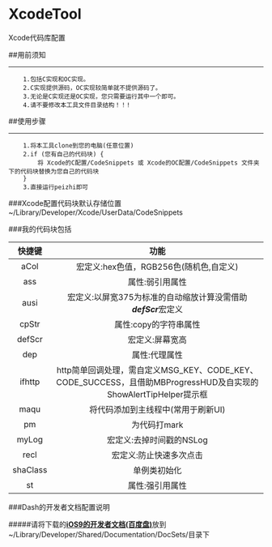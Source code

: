 # XcodeTool
Xcode代码库配置

##用前须知

-----
		1.包括C实现和OC实现。
		2.C实现提供源码，OC实现较简单就不提供源码了。
		3.无论是C实现还是OC实现，您只需要运行其中一个即可。
		4.请不要修改本工具文件目录结构！！!
	
##使用步骤
	
-----
		1.将本工具clone到您的电脑(任意位置)
		2.if (您有自己的代码块) {
			将 Xcode的C配置/CodeSnippets 或 Xcode的OC配置/CodeSnippets 文件夹下的代码块替换为您自己的代码块
		}
		3.直接运行peizhi即可
###Xcode配置代码块默认存储位置		
~/Library/Developer/Xcode/UserData/CodeSnippets

###我的代码块包括

| 快捷键 | 功能 |
| :--: | :--: |
| aCol | 宏定义:hex色值，RGB256色(随机色,自定义) |
| ass | 属性:弱引用属性 |
| ausi | 宏定义:以屏宽375为标准的自动缩放计算没需借助***defScr***宏定义 |
| cpStr | 属性:copy的字符串属性 |
| defScr | 宏定义:屏幕宽高 |
| dep | 属性:代理属性 |
| ifhttp | http简单回调处理，需自定义MSG_KEY、CODE_KEY、CODE_SUCCESS，且借助MBProgressHUD及自实现的ShowAlertTipHelper提示框 |
| maqu | 将代码添加到主线程中(常用于刷新UI) |
| pm | 为代码打mark |
| myLog | 宏定义:去掉时间戳的NSLog |
| recl | 宏定义:防止快速多次点击 |
| shaClass | 单例类初始化 |
| st | 属性:强引用属性 |

###Dash的开发者文档配置说明

#####请将下载的[**iOS9的开发者文档(百度盘)**](http://pan.baidu.com/s/1bpkKakf)放到~/Library/Developer/Shared/Documentation/DocSets/目录下
